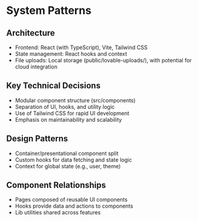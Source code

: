 # System Patterns

## Architecture
- Frontend: React (with TypeScript), Vite, Tailwind CSS
- State management: React hooks and context
- File uploads: Local storage (public/lovable-uploads/), with potential for cloud integration

## Key Technical Decisions
- Modular component structure (src/components)
- Separation of UI, hooks, and utility logic
- Use of Tailwind CSS for rapid UI development
- Emphasis on maintainability and scalability

## Design Patterns
- Container/presentational component split
- Custom hooks for data fetching and state logic
- Context for global state (e.g., user, theme)

## Component Relationships
- Pages composed of reusable UI components
- Hooks provide data and actions to components
- Lib utilities shared across features 